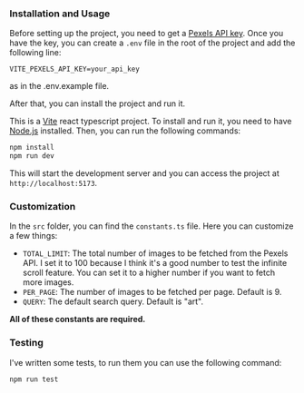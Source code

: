 ### Installation and Usage

Before setting up the project, you need to get a [Pexels API key](https://www.pexels.com/api/). Once you have the key, you can create a `.env` file in the root of the project and add the following line:

```env
VITE_PEXELS_API_KEY=your_api_key
```
as in the .env.example file.

After that, you can install the project and run it.

This is a [Vite](https://vitejs.dev/) react typescript project. To install and run it, you need to have [Node.js](https://nodejs.org/) installed. Then, you can run the following commands:

```bash
npm install
npm run dev
```

This will start the development server and you can access the project at `http://localhost:5173`.

### Customization

In the `src` folder, you can find the `constants.ts` file. Here you can customize a few things: 

- `TOTAL_LIMIT`: The total number of images to be fetched from the Pexels API. I set it to 100 because I think it's a good number to test the infinite scroll feature. You can set it to a higher number if you want to fetch more images.
- `PER_PAGE`: The number of images to be fetched per page. Default is 9.
- `QUERY`: The default search query. Default is "art".

**All of these constants are required.**

### Testing

I've written some tests, to run them you can use the following command:

```bash
npm run test
```
